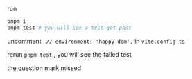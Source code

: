 run
```bash
pnpm i 
pnpm test # you will see a test get past
```

uncomment ` // environment: 'happy-dom',` in `vite.config.ts`

rerun `pnpm test` , you will see the failed test

the question mark missed


